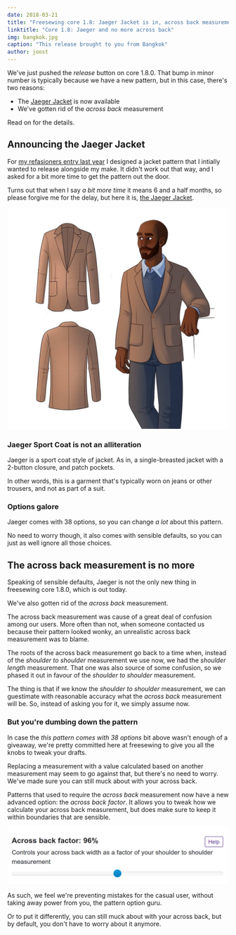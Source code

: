 ```yaml
---
date: 2018-03-21
title: "Freesewing core 1.8: Jaeger Jacket is in, across back measurement is out"
linktitle: "Core 1.8: Jaeger and no more across back"
img: bangkok.jpg
caption: "This release brought to you from Bangkok"
author: joost
---
```


We've just pushed the *release* button on core 1.8.0. That bump in minor number is typically because we have a new pattern, but in this case, there's two reasons:

 - The [Jaeger Jacket](/patterns/jaeger) is now available
 - We've gotten rid of the *across back* measurement

Read on for the details.

## Announcing the Jaeger Jacket

For [my refasioners entry last year](/blog/the-refashioners-2017/) I designed a jacket pattern that I intially wanted to release alongside my make. It didn't work out that way, and I asked for a bit more time to get the pattern out the door.

Turns out that when I say *a bit more time* it means 6 and a half months, so please forgive me for the delay, but here it is, [the Jaeger Jacket](/patterns/jaeger).

![Note that in my post back then, I was talking about the Blake Blazer, but I've since renamed it because Jaeger Jacket is just cooler](jaeger.jpg)

### Jaeger Sport Coat is not an alliteration

Jaeger is a sport coat style of jacket. As in, a single-breasted jacket with a 2-button closure, and patch pockets.

In other words, this is a garment that's typically worn on jeans or other trousers, and not as part of a suit.

### Options galore

Jaeger comes with 38 options, so you can change *a lot* about this pattern.

No need to worry though, it also comes with sensible defaults, so you can just as well ignore all those choices.

## The across back measurement is no more

Speaking of sensible defaults, Jaeger is not the only new thing in freesewing core 1.8.0, which is out today.

We've also gotten rid of the *across back* measurement.

The across back measurement was cause of a great deal of confusion among our users. More often than not, when someone contacted us because their pattern looked wonky, an unrealistic across back measurement was to blame.

The roots of the across back measurement go back to a time when, instead of the *shoulder to shoulder* measurement we use now, we had the *shoulder length* measurement. That one was also source of some confusion, so we phased it out in favour of the *shoulder to shoulder* measurement.

The thing is that if we know the *shoulder to shoulder* measurement, we can guestimate with reasonable accuracy what the *across back* measurement will be. So, instead of asking you for it, we simply assume now.

### But you're dumbing down the pattern

In case the *this pattern comes with 38 options* bit above wasn't enough of a giveaway, we're pretty committed here at freesewing to give you all the knobs to tweak your drafts.

Replacing a measurement with a value calculated based on another measurement may seem to go against that, but there's no need to worry. We've made sure you can still muck about with your across back.

Patterns that used to require the *across back* measurement now have a new advanced option: the *across back factor*. It allows you to tweak how we calculate your across back measurement, but does make sure to keep it within boundaries that are sensible.

![The across back factor option](acrossback.png)

As such, we feel we're preventing mistakes for the casual user, without taking away power from you, the pattern option guru.

Or to put it differently, you can still muck about with your across back, but by default, you don't have to worry about it anymore.
